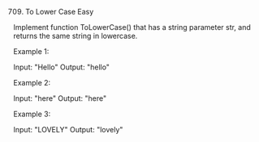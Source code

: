 709. To Lower Case
Easy

Implement function ToLowerCase() that has a string parameter str, and returns the same string in lowercase.

 

Example 1:

Input: "Hello"
Output: "hello"

Example 2:

Input: "here"
Output: "here"

Example 3:

Input: "LOVELY"
Output: "lovely"
